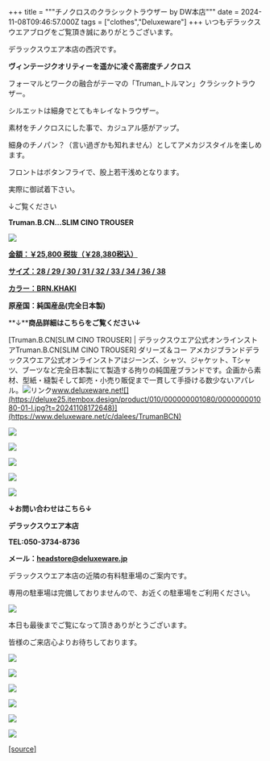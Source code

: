 +++
title = """チノクロスのクラシックトラウザー  by  DW本店"""
date = 2024-11-08T09:46:57.000Z
tags = ["clothes","Deluxeware"]
+++
いつもデラックスウエアブログをご覧頂き誠にありがとうございます。

デラックスウエア本店の西沢です。

**ヴィンテージクオリティーを遥かに凌ぐ高密度チノクロス**

フォーマルとワークの融合がテーマの「Truman\_トルマン」クラシックトラウザー。

シルエットは細身でとてもキレイなトラウザー。

素材をチノクロスにした事で、カジュアル感がアップ。

細身のチノパン？（言い過ぎかも知れません）としてアメカジスタイルを楽しめます。

フロントはボタンフライで、股上若干浅めとなります。

実際に御試着下さい。

↓ご覧ください

**Truman.B.CN...SLIM CINO TROUSER**

[![](https://stat.ameba.jp/user_images/20241108/18/deluxeware/c4/31/j/o1172156215507636054.jpg)](https://stat.ameba.jp/user_images/20241108/18/deluxeware/c4/31/j/o1172156215507636054.jpg)

[**金額：￥25,800 税抜（￥28,380税込）**](https://www.deluxeware.net/c/dalees/TrumanBCN)

[**サイズ：28 / 29 / 30 / 31 / 32 / 33 / 34 / 36 / 38**](https://www.deluxeware.net/c/dalees/TrumanBCN)

[**カラー：BRN.KHAKI**](https://www.deluxeware.net/c/dalees/TrumanBCN)

**原産国：純国産品(完全日本製)**

**↓****商品詳細はこちらをご覧ください↓**

[Truman.B.CN\[SLIM CINO TROUSER\] | デラックスウエア公式オンラインストアTruman.B.CN\[SLIM CINO TROUSER\] ダリーズ＆コー アメカジブランドデラックスウエア公式オンラインストアはジーンズ、シャツ、ジャケット、Tシャツ、ブーツなど完全日本製にて製造する拘りの純国産ブランドです。企画から素材、型紙・縫製そして卸売・小売り販促まで一貫して手掛ける数少ないアパレル。![リンク](https://c.stat100.ameba.jp/ameblo/symbols/v3.20.0/svg/gray/editor_link.svg)www.deluxeware.net![](https://deluxe25.itembox.design/product/010/000000001080/000000001080-01-l.jpg?t=20241108172648)](https://www.deluxeware.net/c/dalees/TrumanBCN)

[![](https://stat.ameba.jp/user_images/20241108/18/deluxeware/28/b3/j/o1172156215507636058.jpg)](https://stat.ameba.jp/user_images/20241108/18/deluxeware/28/b3/j/o1172156215507636058.jpg)

[![](https://stat.ameba.jp/user_images/20241108/18/deluxeware/5d/b5/j/o1172156215507636062.jpg)](https://stat.ameba.jp/user_images/20241108/18/deluxeware/5d/b5/j/o1172156215507636062.jpg)

[![](https://stat.ameba.jp/user_images/20241108/18/deluxeware/c2/e5/j/o1172156215507636055.jpg)](https://stat.ameba.jp/user_images/20241108/18/deluxeware/c2/e5/j/o1172156215507636055.jpg)

[![](https://stat.ameba.jp/user_images/20241108/18/deluxeware/84/71/j/o1168155615507636066.jpg)](https://stat.ameba.jp/user_images/20241108/18/deluxeware/84/71/j/o1168155615507636066.jpg)

[![](https://stat.ameba.jp/user_images/20241108/18/deluxeware/60/2c/j/o1170155815507636052.jpg)](https://stat.ameba.jp/user_images/20241108/18/deluxeware/60/2c/j/o1170155815507636052.jpg)

**↓お問い合わせはこちら↓**

**デラックスウエア本店**

**TEL:050-3734-8736**

**メール：headstore@deluxeware.jp**

デラックスウエア本店の近隣の有料駐車場のご案内です。

専用の駐車場は完備しておりませんので、お近くの駐車場をご利用ください。

[![](https://stat.ameba.jp/user_images/20231002/16/deluxeware/6e/11/j/o0800080015345677212.jpg?caw=800)](https://ameblo.jp/deluxeware/image-12823266760-15345677212.html)

本日も最後までご覧になって頂きありがとうございます。

皆様のご来店心よりお待ちしております。

[![](https://stat.ameba.jp/user_images/20241029/15/deluxeware/ac/ef/j/o1200050015503631118.jpg?caw=800)](https://www.deluxeware.net/f/STACKMAN)

[![](https://stat.ameba.jp/user_images/20241029/15/deluxeware/07/cc/j/o1200050015503632904.jpg?caw=800)](https://www.deluxeware.net/c/akita)

[![](https://stat.ameba.jp/user_images/20240614/12/deluxeware/fb/b4/j/o0800026015451324172.jpg?caw=800)](https://www.deluxeware.net/c/2024FWreserveall)

[![](https://stat.ameba.jp/user_images/20240315/15/deluxeware/04/7f/j/o0800026015413271803.jpg?caw=800)](https://www.instagram.com/deluxeware/?hl=ja)

[![](https://stat.ameba.jp/user_images/20220415/12/deluxeware/3b/ce/j/o0800026015103175481.jpg?caw=800)](https://www.deluxeware.net/f/headstore)

[![](https://stat.ameba.jp/user_images/20220415/12/deluxeware/d7/c6/j/o0800026015103175487.jpg?caw=800)](https://www.deluxeware.net/)

[[source]](https://ameblo.jp/deluxeware/entry-12874293273.html)
